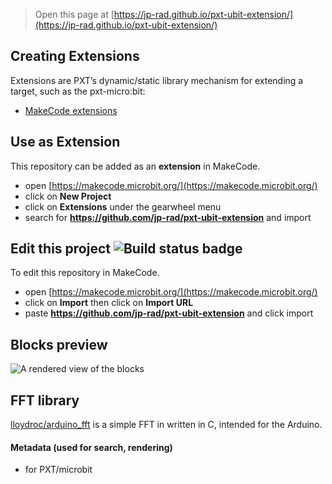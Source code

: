 
> Open this page at [https://jp-rad.github.io/pxt-ubit-extension/](https://jp-rad.github.io/pxt-ubit-extension/)

## Creating Extensions

Extensions are PXT’s dynamic/static library mechanism for extending a target, such as the pxt-micro:bit:

* [MakeCode extensions](https://makecode.com/extensions)

## Use as Extension

This repository can be added as an **extension** in MakeCode.

* open [https://makecode.microbit.org/](https://makecode.microbit.org/)
* click on **New Project**
* click on **Extensions** under the gearwheel menu
* search for **https://github.com/jp-rad/pxt-ubit-extension** and import

## Edit this project ![Build status badge](https://github.com/jp-rad/pxt-ubit-extension/workflows/MakeCode/badge.svg)

To edit this repository in MakeCode.

* open [https://makecode.microbit.org/](https://makecode.microbit.org/)
* click on **Import** then click on **Import URL**
* paste **https://github.com/jp-rad/pxt-ubit-extension** and click import

## Blocks preview

<!--
This image shows the blocks code from the last commit in master.
This image may take a few minutes to refresh.

![A rendered view of the blocks](https://github.com/jp-rad/pxt-ubit-extension/raw/master/.github/makecode/blocks.png)
-->
![A rendered view of the blocks](https://github.com/jp-rad/pxt-ubit-extension/raw/master/.github/statics/blocks.png)

## FFT library

[lloydroc/arduino_fft](https://github.com/lloydroc/arduino_fft) is a simple FFT in written in C, intended for the Arduino.



#### Metadata (used for search, rendering)

* for PXT/microbit
<script src="https://makecode.com/gh-pages-embed.js"></script><script>makeCodeRender("{{ site.makecode.home_url }}", "{{ site.github.owner_name }}/{{ site.github.repository_name }}");</script>
